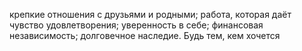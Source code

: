 крепкие отношения с друзьями и родными;
работа, которая даёт чувство удовлетворения;
уверенность в себе;
финансовая независимость;
долговечное наследие.
Будь тем, кем хочется